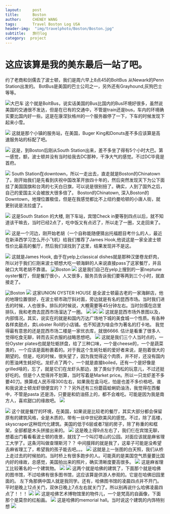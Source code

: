 ```yaml
---
layout:     post
title:      Boston
author:     CHENEY WANG
tags: 		Travel Boston Log USA
header-img:  "img/travelphoto/Boston/Boston.jpg"
subtitle:  	旅行log
category:  project
---
```

<!-- Start Writing Below in Markdown -->

# 这应该算是我的美东最后一站了吧。
约了老商和剑儒去了波士顿，我们是周六早上8点45的BoltBus 从Newark的Penn Station出发的。
BotBus是美国的巴士公司之一，另外还有Grayhound,灰狗巴士 等等。

![大巴车](/img/travelphoto/Boston/1.jpg)
这个就是BoltBus，说实话美国的Bus比国内的Bus环境好很多，虽然说美国的交通很不发达，但是在已有的交通中，不管是train还是bus，车内的环境确实要比国内好一些。这是在康涅狄格州的一个服务器停了一下，下车的时候发现下起来小雪。

![](/img/travelphoto/Boston/2.jpg)
这就是那个小镇的服务站，在美国，Buger King和Donuts差不多应该算是高速服务站的标配了吧。

![](/img/travelphoto/Boston/3.jpg?r=82)
这是，到Boston后刚从South Station出来，差不多坐了得有5个小时大巴。第一感觉，额，波士顿并没有当时给我去DC那种，干净大气的感觉。不过DC毕竟是首府。

![](/img/travelphoto/Boston/4.jpg)
South Station在downtown，所以一走出去，直走就是Boston的Chinatown了。刚开始我们是先看到庆祝中国改革开放四十年的，然后突然发现天下为公下面挂了美国国旗和台湾的七天白日旗，可以说是很别扭了。确实，人到了国外之后，自己的爱国主义会被放大很多倍了。
Boston的Chinatown, 深入Boston的Downtown，地理位置极佳，但是在我感觉都比不上纽约曼哈顿的小唐人街，就更别说是法拉盛了。

![](/img/travelphoto/Boston/5.jpg)
这是South Station 的大楼, 刚下车站，宾馆Check in要等到四点以后，就不知道该干嘛去，当时已经2点了，吃中饭又有点迟了，所以走了一圈，又走回来了。  

![](/img/travelphoto/Boston/6.jpg)
这是一个河边，刚开始老胡（一个自称能随便猜出托福题目考什么的人，最近在新泽西学习怎么开小飞机）给我们推荐了James Hook,他说这是一家全波士顿性价比最高的餐厅，然后我们误找到了这里，结果发现并不是这。

![](/img/travelphoto/Boston/7.jpg)
这就是James Hook, 由于在yelp上classical dishes就是那种汉堡卷龙虾肉，所以对于我们仨刚来波士顿想大吃一顿海鲜的人来说直接pass了这家餐厅，并且破口大骂老胡不靠谱。
![Boston](/img/travelphoto/Boston/9.jpg)
![](/img/travelphoto/Boston/8.jpg)
这是我们自己在yelp上搜到的一家neptune oyster餐厅，但是餐厅很小，人又很多，服务员告诉我们要等两到三个小时，就直接走了。

![Boston](/img/travelphoto/Boston/511542505216_.pic_hd.jpg)
![](/img/travelphoto/Boston/521542505218_.pic_hd.jpg)
这家UNION OYSTER HOUSE 是全波士顿最古老的一家海鲜店，他的地理位置很好，在波士顿市政厅斜对面，旁边就是有名的昆西市场。当时我们进去的时候，人也很多。排队的时候说，大概需要等45分钟左右。当时剑儒在店里排队，我和老商去昆西市场溜达了一圈。
![](/img/travelphoto/Boston/531542505220_.pic_hd.jpg)
![](/img/travelphoto/Boston/541542505221_.pic_hd.jpg)
![](/img/travelphoto/Boston/551542505223_.pic_hd.jpg)
这就是昆西市场外景图以及，内部情况。其实，说实在的就是和国内万达广场地下城的美食城一个性质。有各种各样卖甜点，卖Lobster Roll的小店铺。也不知道为啥会作为著名的打卡地。 我觉得最有意思的还是昆西市场二楼是一家优衣库，就很6666. 估计是看重了很多人觉得吃食无聊，转而去买衣服的战略思想吧。
![](/img/travelphoto/Boston/561542505225_.pic_hd.jpg)
这就是我们三个人当时点的，一份Oyster plates也就是牡蛎拼盘，给了三种口味，一个是cheese的，一个是蔬菜类的，一个应该是面粉裹着的。对于我这个生蚝牡蛎的爱好者来说，是抱着很大的期望的。但是，吃的时候，很失望了，因为我觉得这个肉质，并不好，还没有国内的葱油烤生蚝好吃。龙虾点了两个，一个就是直接boiled，还有一个是好像是grilled啥的，忘了，就是它们在龙虾头那边，放了类似于肉松的玩意儿，不过还挺好吃的。但是个人觉得并不划算，当时写着是Market price。所以一只龙虾差不多要40刀。换算成人民币得300左右，如果我在盒马吃，怕是也差不多价格吧。谁和我说波士顿龙虾很便宜的？？？另外还有三份蘑菇蛤蜊奶油汤，我觉得在西餐中，不管是pasta 还是汤，只要是和奶油搭上的，都不会难吃。可能是因为我是南方人，喜欢甜口的缘故吧。
![](/img/travelphoto/Boston/571542505230_.pic_hd.jpg)

![](/img/travelphoto/Boston/581542505232_.pic_hd.jpg)
这个就是餐厅的环境，在美国，如果说是比较老的餐厅，其实大部分都会保留原有的建筑风格，全是木质的，带有一丝中世纪欧美风的感觉。不过，除了高楼，skyscraper这种现代化建筑。美国的低于6层或者7层的房子，除了称重的和框架，全部都是木头拼接出来的。
![](/img/travelphoto/Boston/591542505233_.pic_hd.jpg)
这是晚上得9点左右了，我们仨在宾馆无聊，想着出门看看看波士顿的夜景，就找了一个叫灯塔山的公园。对面应该就是麻省理工大学了。这条河叫做查理斯河？？ 中间膜拜的就是我了，这辈子可能是没希望去麻省理工了，希望我的孩子能去吧。。。
![](/img/travelphoto/Boston/601542505247_.pic_hd.jpg)
这就是上一张图的白天照，我们从桥上走过去的时候拍的。当时桥上有很多跑步的人。可能真的是美国空气质量要比国内好的缘故，总感觉，美国拍出来的照片，确实清晰度要高很多。
![](/img/travelphoto/Boston/611542505248_.pic_hd.jpg)
这是麻省理工比较著名的一个建筑物。
![](/img/travelphoto/Boston/621542505252_.pic_hd.jpg)
![](/img/travelphoto/Boston/631542505253_.pic_hd.jpg)
这两个就是哈佛的建筑了，下面那个就是哈佛的图书馆，不过哈佛有很多图书馆，这应该算是供游人参观的。它是在哈佛旧园里面的。 左下角那俩中国人就是我同学。还有，哈佛图书馆的凌晨四点并不开门。平时是晚上12点关门，双休日晚上7点左右就关门了。所以别再说什么哈佛凌晨四点了！！！
![](/img/travelphoto/Boston/641542505254_.pic_hd.jpg)
![](/img/travelphoto/Boston/651542505256_.pic_hd.jpg)
这是哈佛艺术博物馆里的物件儿，一个是梵高的自画像，下面那个是莫奈的红船画。
![](/img/travelphoto/Boston/671542505260_.pic_hd.jpg)
这是哈佛的memorial hall。当时说这个建筑的内饰特别想
![](/img/travelphoto/Boston/691542505287_.pic_hd.jpg)




